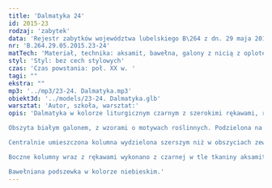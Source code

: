 ```yaml
---
title: 'Dalmatyka 24'
id: 2015-23
rodzaj: 'zabytek'
data: 'Rejestr zabytków województwa lubelskiego B\264 z dn. 29 maja 2015 r.'
nr: 'B.264.29.05.2015.23-24'
matTech: 'Materiał, technika: aksamit, bawełna, galony z nicią z oplotem w kolorze białym'
styl: 'Styl: bez cech stylowych'
czas: 'Czas powstania: poł. XX w. '
tagi: ""
ekstra: ""
mp3: '../mp3/23-24. Dalmatyka.mp3'
obiekt3d: '../models/23-24. Dalmatyka.glb'
warsztat: 'Autor, szkoła, warsztat:'
opis: 'Dalmatyka w kolorze liturgicznym czarnym z szerokimi rękawami, rozcięta po bokach od rękawów w dół. 

Obszyta białym galonem, z wzorami o motywach roślinnych. Podzielona na trzy pionowe kolumny. 

Centralnie umieszczona kolumna wydzielona szerszym niż w obszyciach zewnętrznych galonem w kolorze białym. 

Boczne kolumny wraz z rękawami wykonano z czarnej w tle tkaniny aksamitnej. 

Bawełniana podszewka w kolorze niebieskim.'
---
```


